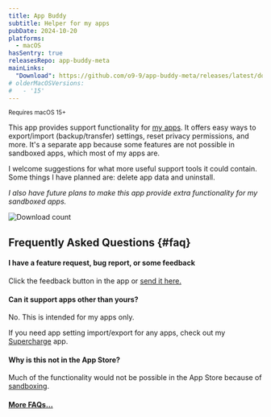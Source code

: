 ```yaml
---
title: App Buddy
subtitle: Helper for my apps
pubDate: 2024-10-20
platforms:
  - macOS
hasSentry: true
releasesRepo: app-buddy-meta
mainLinks:
  "Download": https://github.com/o9-9/app-buddy-meta/releases/latest/download/App.Buddy.zip
# olderMacOSVersions:
#   - '15'
---
```


<sup>Requires macOS 15+</sup>

This app provides support functionality for [my apps](/apps). It offers easy ways to export/import (backup/transfer) settings, reset privacy permissions, and more. It's a separate app because some features are not possible in sandboxed apps, which most of my apps are.

I welcome suggestions for what more useful support tools it could contain. Some things I have planned are: delete app data and uninstall.

_I also have future plans to make this app provide extra functionality for my sandboxed apps._

![Download count](https://img.shields.io/github/downloads/o9-9/app-buddy-meta/total?color=3e65d0)

## Frequently Asked Questions {#faq}

#### I have a feature request, bug report, or some feedback

Click the feedback button in the app or [send it here.](https://o9-9.github.io/feedback?product=App%20Buddy&referrer=Website-FAQ)

#### Can it support apps other than yours?

No. This is intended for my apps only.

If you need app setting import/export for any apps, check out my [Supercharge](/supercharge) app.

#### Why is this not in the App Store?

Much of the functionality would not be possible in the App Store because of [sandboxing](/apps/faq#macos-sandbox).

#### [More FAQs…](/apps/faq)

<!-- ## Older Versions

- [] for macOS 15+
-->
